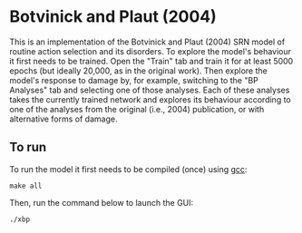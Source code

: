 # Botvinick and Plaut (2004)
This is an implementation of the Botvinick and Plaut (2004) SRN model
of routine action selection and its disorders. To explore the model's
behaviour it first needs to be trained. Open the "Train" tab and train
it for at least 5000 epochs (but ideally 20,000, as in the original
work). Then explore the model's response to damage by, for example,
switching to the "BP Analyses" tab and selecting one of those
analyses. Each of these analyses takes the currently trained network
and explores its behaviour according to one of the analyses from the
original (i.e., 2004) publication, or with alternative forms of
damage.

## To run
To run the model it first needs to be compiled (once) using [gcc](https://gcc.gnu.org): 
```
make all
```

Then, run the command below to launch the GUI:
```
./xbp
```

